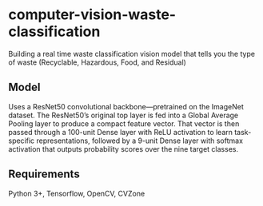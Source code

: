 # computer-vision-waste-classification

Building a real time waste classification vision model that tells you the type of waste (Recyclable, Hazardous, Food, and Residual)

## Model

Uses a ResNet50 convolutional backbone—pretrained on the ImageNet dataset. The ResNet50’s original top layer is fed into a Global Average Pooling layer to produce a compact feature vector. That vector is then passed through a 100-unit Dense layer with ReLU activation to learn task-specific representations, followed by a 9-unit Dense layer with softmax activation that outputs probability scores over the nine target classes. 

## Requirements
Python 3+, Tensorflow, OpenCV, CVZone
